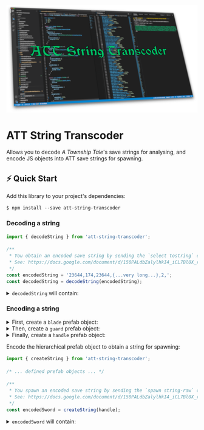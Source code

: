 ![ATT String Transcoder](./att-st.png)

# ATT String Transcoder

Allows you to decode _A Township Tale_'s save strings for analysing, and encode JS objects into ATT save strings for spawning.

## ⚡️ Quick Start

Add this library to your project's dependencies:

```shell
$ npm install --save att-string-transcoder
```

### Decoding a string

```ts
import { decodeString } from 'att-string-transcoder';

/**
 * You obtain an encoded save string by sending the `select tostring` console command.
 * See: https://docs.google.com/document/d/150PALdbZalylhkI4_iCL7Bl0X_rgvq80gJCUHik3z4I/edit?usp=sharing
 */
const encodedString = '23644,174,23644,{...very long...},2,';
const decodedString = decodeString(encodedString);
```

<details>
<summary><code>decodedString</code> will contain:</summary>

```ts
const decodedString = {
  hash: 23644,
  size: 1392,
  prefab: {
    prefabObject: {
      hash: 23644,
      position: {
        x: -699.1250610351562,
        y: 128.15176391601562,
        z: 98.96036529541016
      },
      rotation: {
        x: -0.00007028286927379668,
        y: -0.06372569501399994,
        z: -0.0011925859143957496,
        w: 0.9979667663574219
      },
      scale: 1.0000009536743164
    },
    components: {
      Unknown: [],
      NetworkRigidbody: {
        position: {
          x: -699.1250610351562,
          y: 128.15176391601562,
          z: 98.96036529541016
        },
        rotation: {
          x: -0.00007028286927379668,
          y: -0.06372569501399994,
          z: -0.0011925859143957496,
          w: 0.9979667663574219
        },
        isKinematic: false,
        isServerSleeping: true,
        velocity: {
          x: 0,
          y: 0,
          z: 0
        },
        angularVelocity: {
          x: 0,
          y: 0,
          z: 0
        }
      },
      Pickup: {
        lastInteractorPlayerId: 1965324787
      },
      LiquidContainer: {
        canAddTo: false,
        canRemoveFrom: true,
        contentLevel: 0,
        hasContent: false,
        isCustom: false,
        presetHash: 0,
        customData: null
      },
      BasicDecay: {
        isDisabled: false,
        timelineEntry: 37654637031400
      }
    },
    embeddedEntities: {
      Unknown: [
        {
          hash: 21290,
          isAlive: true,
          components: {
            Unknown: [],
            Pickup: {
              lastInteractorPlayerId: 1965324787
            }
          }
        }
      ]
    },
    childPrefabs: []
  }
};
```

</details>

### Encoding a string

<details>
<summary>First, create a <code>blade</code> prefab object:</summary>

```ts
import { Prefab, PrefabHash, PhysicalMaterialPartHash } from 'att-string-transcoder';

const blade: Prefab = {
  prefabObject: {
    hash: PrefabHash.Large_Longsword_Blade
  },
  components: {
    PhysicalMaterialPart: {
      materialHash: PhysicalMaterialPartHash.EvinonSteelAlloy
    },
    DurabilityModule: {
      integrity: 0.01
    }
  }
};
```

</details>

<details>
<summary>Then, create a <code>guard</code> prefab object:</summary>

```ts
import { Prefab, PrefabHash, PhysicalMaterialPartHash } from 'att-string-transcoder';

export const guard: Prefab = {
  prefabObject: {
    hash: PrefabHash.Large_Guard_Rectangle
  },
  components: {
    PhysicalMaterialPart: {
      materialHash: PhysicalMaterialPartHash.Copper
    },
    DurabilityModule: {
      integrity: 0.01
    }
  },
  childPrefabs: [
    {
      parentHash: 51896,
      prefab: blade
    }
  ]
};
```

</details>

<details>
<summary>Finally, create a <code>handle</code> prefab object:</summary>

```ts
import { Prefab, PrefabHash } from 'att-string-transcoder';

const position = {
  x: -701,
  y: 128.2,
  z: 100
};

export const handle: Prefab = {
  prefabObject: {
    hash: PrefabHash.Handle_Short,
    position
  },
  components: {
    NetworkRigidbody: {
      position
    }
  },
  childPrefabs: [
    {
      parentHash: 6136,
      prefab: guard
    }
  ]
};
```

</details>

Encode the hierarchical prefab object to obtain a string for spawning:

```ts
import { createString } from 'att-string-transcoder';

/* ... defined prefab objects ... */

/**
 * You spawn an encoded save string by sending the `spawn string-raw` console command.
 * See: https://docs.google.com/document/d/150PALdbZalylhkI4_iCL7Bl0X_rgvq80gJCUHik3z4I/edit?usp=sharing
 */
const encodedSword = createString(handle);
```

<details>
<summary><code>encodedSword</code> will contain:</summary>

```
42230,252,42230,3291430912,1124086579,1120403456,0,0,0,1065353216,1065353216,2290978823,418,3291430912,1124086579,1120403456,0,0,0,1065353216,0,0,0,0,0,0,0,0,536871679,1163,0,0,0,0,0,0,133169152,133169152,34023564,2684354564,2523,1307670851,3758096388,126122721,1073741824,0,268438699,2147487155,3221225472,0,0,0,0,0,66584576,66584576,17011782,1342177282,1968,3875060897,4026531842,63061360,2684354560,0,0,|3,2290978823,1,272188517,1,1871432223,1,
```

</details>

